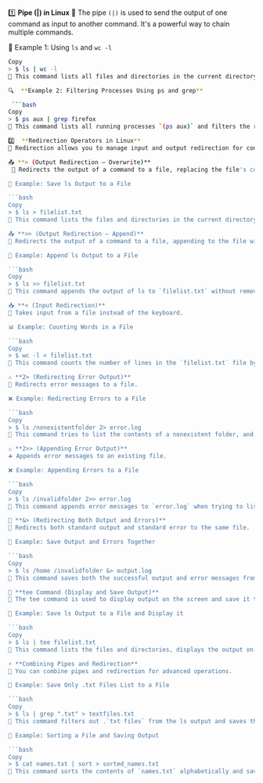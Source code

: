 1️⃣ **Pipe (|) in Linux**
🔹 The pipe `(|)` is used to send the output of one command as input to another command. It's a powerful way to chain multiple commands.

📂 Example 1: Using `ls` and `wc -l`

```bash
Copy
> $ ls | wc -l
📌 This command lists all files and directories in the current directory `(ls)` and then pipes the output to `wc -l` to count the number of lines (i.e., the number of files and directories).

🔍  **Example 2: Filtering Processes Using ps and grep** 

 ```bash
Copy
> $ ps aux | grep firefox
📌 This command lists all running processes `(ps aux)` and filters the results to only show those related to the Firefox process using grep.

2️⃣  **Redirection Operators in Linux**
🔹 Redirection allows you to manage input and output redirection for commands.

📤 **> (Output Redirection – Overwrite)**
 🔄 Redirects the output of a command to a file, replacing the file's contents.

📝 Example: Save ls Output to a File

```bash
Copy
> $ ls > filelist.txt
📌 This command lists the files and directories in the current directory `(ls)` and saves them to `filelist.txt`, overwriting any existing content in the file.

📤 **>> (Output Redirection – Append)**
🔄 Redirects the output of a command to a file, appending to the file without overwriting the existing content.

📝 Example: Append ls Output to a File

```bash
Copy
> $ ls >> filelist.txt
📌 This command appends the output of ls to `filelist.txt` without removing the previous content in the file.

📥 **< (Input Redirection)**
🔄 Takes input from a file instead of the keyboard.

📊 Example: Counting Words in a File

```bash
Copy
> $ wc -l < filelist.txt
📌 This command counts the number of lines in the `filelist.txt` file by redirecting the content of the file to `wc -l`.

⚠️ **2> (Redirecting Error Output)**
🚨 Redirects error messages to a file.

❌ Example: Redirecting Errors to a File

```bash
Copy
> $ ls /nonexistentfolder 2> error.log
📌 This command tries to list the contents of a nonexistent folder, and the error message (if any) is saved in error.log.

⚠️ **2>> (Appending Error Output)**
➕ Appends error messages to an existing file.

❌ Example: Appending Errors to a File

```bash
Copy
> $ ls /invalidfolder 2>> error.log
📌 This command appends error messages to `error.log` when trying to list the contents of an invalid folder.

📑 **&> (Redirecting Both Output and Errors)**
🔄 Redirects both standard output and standard error to the same file.

📜 Example: Save Output and Errors Together

```bash
Copy
> $ ls /home /invalidfolder &> output.log
📌 This command saves both the successful output and error messages from listing the `/home directory` and the nonexistent folder to `output.log`.

🔄 **tee Command (Display and Save Output)**
🔹 The tee command is used to display output on the screen and save it to a file simultaneously.

📜 Example: Save ls Output to a File and Display it

```bash
Copy
> $ ls | tee filelist.txt
📌 This command lists the files and directories, displays the output on the screen, and saves the same output to `filelist.txt`.

⚡ **Combining Pipes and Redirection**
🔗 You can combine pipes and redirection for advanced operations.

📂 Example: Save Only .txt Files List to a File

```bash
Copy
> $ ls | grep ".txt" > textfiles.txt
📌 This command filters out .`txt files` from the ls output and saves the filtered list to `textfiles.txt`**.

🔀 Example: Sorting a File and Saving Output

```bash
Copy
> $ cat names.txt | sort > sorted_names.txt
📌 This command sorts the contents of `names.txt` alphabetically and saves the sorted list to `sorted_names.txt`.


